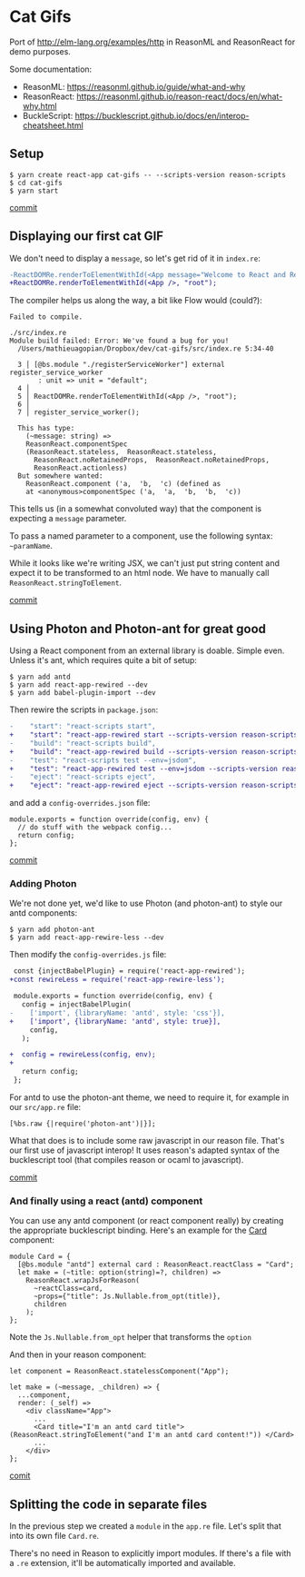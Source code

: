 # Cat Gifs

Port of http://elm-lang.org/examples/http in ReasonML and ReasonReact for demo
purposes.

Some documentation:
- ReasonML: https://reasonml.github.io/guide/what-and-why
- ReasonReact: https://reasonml.github.io/reason-react/docs/en/what-why.html
- BuckleScript: https://bucklescript.github.io/docs/en/interop-cheatsheet.html

## Setup

    $ yarn create react-app cat-gifs -- --scripts-version reason-scripts
    $ cd cat-gifs
    $ yarn start

[commit](https://github.com/magopian/cat-gifs/commit/b662c86f61e8f37b51276fe11a62cac4d8d3836b)


## Displaying our first cat GIF

We don't need to display a `message`, so let's get rid of it in `index.re`:

```diff
-ReactDOMRe.renderToElementWithId(<App message="Welcome to React and Reason" />, "root");
+ReactDOMRe.renderToElementWithId(<App />, "root");
```

The compiler helps us along the way, a bit like Flow would (could?):

    Failed to compile.

    ./src/index.re
    Module build failed: Error: We've found a bug for you!
      /Users/mathieuagopian/Dropbox/dev/cat-gifs/src/index.re 5:34-40

      3 │ [@bs.module "./registerServiceWorker"] external register_service_worker
           : unit => unit = "default";
      4 │ 
      5 │ ReactDOMRe.renderToElementWithId(<App />, "root");
      6 │ 
      7 │ register_service_worker();

      This has type:
        (~message: string) =>
        ReasonReact.componentSpec
        (ReasonReact.stateless,  ReasonReact.stateless, 
          ReasonReact.noRetainedProps,  ReasonReact.noRetainedProps, 
          ReasonReact.actionless)
      But somewhere wanted:
        ReasonReact.component ('a,  'b,  'c) (defined as
        at <anonymous>componentSpec ('a,  'a,  'b,  'b,  'c))

This tells us (in a somewhat convoluted way) that the component is expecting a
`message` parameter.

To pass a named parameter to a component, use the following syntax:
`~paramName`.

While it looks like we're writing JSX, we can't just put string content and
expect it to be transformed to an html node. We have to manually call
`ReasonReact.stringToElement`.

[commit](https://github.com/magopian/cat-gifs/commit/e9ef60b5c608d4428a9bd4fb14e921b539c83f65)


## Using Photon and Photon-ant for great good

Using a React component from an external library is doable. Simple even. Unless
it's ant, which requires quite a bit of setup:


```
$ yarn add antd
$ yarn add react-app-rewired --dev
$ yarn add babel-plugin-import --dev
```

Then rewire the scripts in `package.json`:

```diff
-    "start": "react-scripts start",
+    "start": "react-app-rewired start --scripts-version reason-scripts",
-    "build": "react-scripts build",
+    "build": "react-app-rewired build --scripts-version reason-scripts",
-    "test": "react-scripts test --env=jsdom",
+    "test": "react-app-rewired test --env=jsdom --scripts-version reason-scripts",
-    "eject": "react-scripts eject",
+    "eject": "react-app-rewired eject --scripts-version reason-scripts",
```

and add a `config-overrides.json` file:

```
module.exports = function override(config, env) {
  // do stuff with the webpack config...
  return config;
};
```

[commit](https://github.com/magopian/cat-gifs/commit/403d6cfcbdbe885e6c8f980520d9187e7cf2f657)


### Adding Photon

We're not done yet, we'd like to use Photon (and photon-ant) to style our antd
components:

```
$ yarn add photon-ant
$ yarn add react-app-rewire-less --dev
```

Then modify the `config-overrides.js` file:

```diff
 const {injectBabelPlugin} = require('react-app-rewired');
+const rewireLess = require('react-app-rewire-less');

 module.exports = function override(config, env) {
   config = injectBabelPlugin(
-    ['import', {libraryName: 'antd', style: 'css'}],
+    ['import', {libraryName: 'antd', style: true}],
     config,
   );

+  config = rewireLess(config, env);
+
   return config;
 };
```

For antd to use the photon-ant theme, we need to require it, for example in our
`src/app.re` file:

```Reason
[%bs.raw {|require('photon-ant')|}];
```

What that does is to include some raw javascript in our reason file. That's our
first use of javascript interop! It uses reason's adapted syntax of the
bucklescript tool (that compiles reason or ocaml to javascript).

[commit](https://github.com/magopian/cat-gifs/commit/99b2401047756457dd5b56a50d76e0e2bd049c5b)


### And finally using a react (antd) component

You can use any antd component (or react component really) by creating the
appropriate bucklescript binding. Here's an example for the
[Card](https://ant.design/components/card/) component:

```Reason
module Card = {
  [@bs.module "antd"] external card : ReasonReact.reactClass = "Card";
  let make = (~title: option(string)=?, children) =>
    ReasonReact.wrapJsForReason(
      ~reactClass=card,
      ~props={"title": Js.Nullable.from_opt(title)},
      children
    );
};
```

Note the `Js.Nullable.from_opt` helper that transforms the `option` 

And then in your reason component:

```Reason
let component = ReasonReact.statelessComponent("App");

let make = (~message, _children) => {
  ...component,
  render: (_self) =>
    <div className="App">
      ...
      <Card title="I'm an antd card title"> (ReasonReact.stringToElement("and I'm an antd card content!")) </Card>
      ...
    </div>
};
```

[comit](https://github.com/magopian/cat-gifs/commit/48b6c5e2950e61ebef17aa2ac6fc2b40b7ce8402)


## Splitting the code in separate files

In the previous step we created a `module` in the `app.re` file. Let's split
that into its own file `Card.re`.

There's no need in Reason to explicitly import modules. If there's a file with
a `.re` extension, it'll be automatically imported and available.
